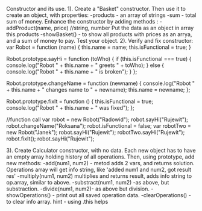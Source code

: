 Constructor and its use.
1). Create a "Basket" constructor. 
Then use it to create an object, with properties:
-products - an array of strings
-sum - total sum of money.
Enhance the constructor by adding methods :
-addProduct(name, price) //string, number
Put the data as an object in array this.products
-showBasket() - to show all products with prices as an arrya, and a sum of money to pay.
Test your object.
2). Verify and fix constructor:
var Robot = function (name) {
    this.name = name;
    this.isFunctional = true;
}

Robot.prototype.sayHi = function (toWho) {
    if (this.isFunctional === true) {
        console.log("Robot " + this.name + " greets " + toWho);
    }
    else {
        console.log("Robot " + this.name + " is broken");
    }
};

Robot.prototype.changeName = function (newname) {
    console.log("Robot " + this.name + " changes name to " + newname);
    this.name = newname;
};

Robot.prototype.fixIt = function () {
    this.isFunctional = true;
    console.log("Robot " + this.name + " was fixed");
};

//function call
var robot = new Robot("Radowid");
robot.sayHi("Rujewit");
robot.changeName("Roksana");
robot.isFunctional = false;
var robotTwo = new Robot("Janek");
robot.sayHi("Rujewit");
robotTwo.sayHi("Rujewit");
robot.fixIt();
robot.sayHi("Rujewit");

3). Create Calculator constructor, with no data.
Each new object has to have an empty array holding history of all operations.
Then, using prototype, add new methods:
-add(num1, num2) - metod adds 2 vars, and returns solution. Operations array will get info string, like 'added num1 and num2, got result res'
-multiply(num1, num2) multiplies and returns result, adds info string to op.array, similar to above.
-substract(num1, num2) -as above, but substraction.
-divide(num1, num2)- as above but division.
-showOperations() - print out all saved operation data.
-clearOperations() - to clear info array.
hint - using .this helps